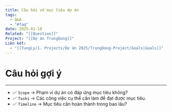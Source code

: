 ```yaml
---
title: Câu hỏi về mục tiêu dự án
tags:
  - Q&A
  - "#faq"
date: 2025-01-18
Related: "[[Question]]"
Project: "[[Dự án TrungDong]]"
Liên kết:
  - "[[TungLy/1. Projects/Dự án 2025/TrungDong-Project/Goals|Goals]]"
---
```

# Câu hỏi gợi ý
---
- ✅ `Scope` → Phạm vi dự án có đáp ứng mục tiêu không?
- ✅ `Tasks` → Các công việc cụ thể cần làm để đạt được mục tiêu.
- ✅ `Timeline` → Mục tiêu cần hoàn thành trong bao lâu?